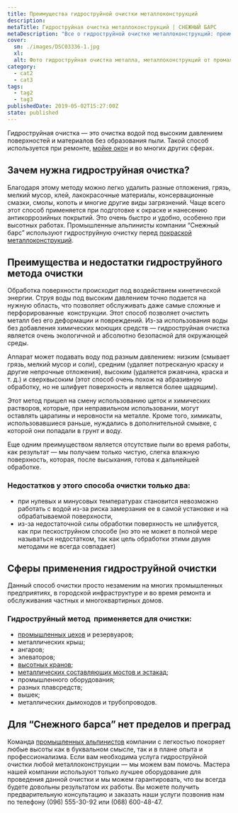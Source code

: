 ```yaml
---
title: Преимущества гидроструйной очистки металлоконструкций
description:
metaTitle: Гидроструйная очистка металлоконструкций | СНЕЖНЫЙ БАРС
metaDescription: "Все о гидроструйной очистке металлоконструкций: преимущества, сферы применения от профессионалов промальпа \"Снежный Барс\""
cover:
  sm: ./images/DSC03336-1.jpg
  xl: 
  alt: Фото гидроструйная очистка металла, металлоконструкций от промальпинистов "Снежный Барс"
category:
  - cat2
  - cat3
tags:
  - tag2
  - tag3
publishedDate: 2019-05-02T15:27:00Z
state: published    
---
```

Гидроструйная очистка — это очистка водой под высоким давлением поверхностей и материалов без образования пыли. Такой способ используется при ремонте, [мойке окон](/moika-okon) и во многих других сферах.

## Зачем нужна гидроструйная очистка?

Благодаря этому методу можно легко удалить разные отложения, грязь, мелкий мусор, клей, лакокрасочные материалы, консервационные смазки, смолы, копоть и многие другие виды загрязнений. Чаще всего этот способ применяется при подготовке к окраске и нанесению антикоррозийных покрытий. Это очень быстро и удобно, особенно при высотных работах. Промышленные альпинисты компании “Снежный барс” используют гидроструйную очистку перед [покраской металлоконструкций](/pokraska-metalla).

## Преимущества и недостатки гидроструйного метода очистки

Обработка поверхности происходит под воздействием кинетической энергии. Струя воды под высоким давлением точно подается на нужную область, что позволяет обслуживать даже самые сложные и перфорированные  конструкции. Этот способ позволяет очистить металл без его деформации и повреждений. Из-за использования воды без добавления химических моющих средств — гидроструйная очистка является очень экологичной и абсолютно безопасной для окружающей среды.

Аппарат может подавать воду под разным давлением: низким (смывает грязь, мелкий мусор и соли), средним (удаляет потресканую краску и другие непрочные отложения), высоким (удаляется ржавчина, краска и т. д.) и сверхвысоким (этот способ очень похож на абразивную обработку, но не шлифует поверхность и является более щадящим).

Этот метод пришел на смену использованию щеток и химических растворов, которые, при неправильном использовании, могут оставлять царапины и неровности на металле. Кроме того, химикаты, использовавшиеся раньше, нуждались в дополнительной смывке, с которой они попадали в грунт и воду.  

Еще одним преимуществом является отсутствие пыли во время работы, как результат — мы получаем только чистую, слегка влажную поверхность, которая, после высыхания, готова к дальнейшей обработке.

### Недостатков у этого способа очистки только два:

* при нулевых и минусовых температурах становится невозможно работать с водой из-за риска замерзания ее в самой установке и на обрабатываемой поверхности,
* из-за недостаточной силы обработки поверхность не шлифуется, как при пескоструйном способе (но это не может в полной мере называться недостатком, так как цель обработки этими двумя методами не всегда совпадает)

## Сферы применения гидроструйной очистки

Данный способ очистки просто незаменим на многих промышленных предприятиях, в городской инфраструктуре и во время ремонта и обслуживания частных и многоквартирных домов.

### Гидроструйный метод  применяется для очистки:

* [промышленных цехов](/elevatory-promyshlennye-cexa) и резервуаров;
* металлических крыш;
* ангаров;
* элеваторов;
* [высотных кранов](/krany-kozlovye-mostovye-portovye);
* [металлических составляющих мостов и эстакад](/puteprovody-mosty-i-estakady);
* промышленного оборудования;
* разных плавсредств;
* вышек;
* металлических дымоходов и трубопроводов.

## Для “Снежного барса” нет пределов и преград

Команда [промышленных альпинистов](/) компании с легкостью покоряет любые высоты как в буквальном смысле, так и в плане опыта и профессионализма. Если вам необходима услуга гидроструйной очистки любой металлоконструкции — мы можем вам помочь. Мастера нашей компании используют только лучшее оборудование для проведения данной очистки и мы можем гарантировать, что вы всегда будете довольны результатом их работы. Вы можете получить предварительную консультацию и заказать наши услуги позвонив нам по телефону (096) 555-30-92 или (068) 600-48-47.
